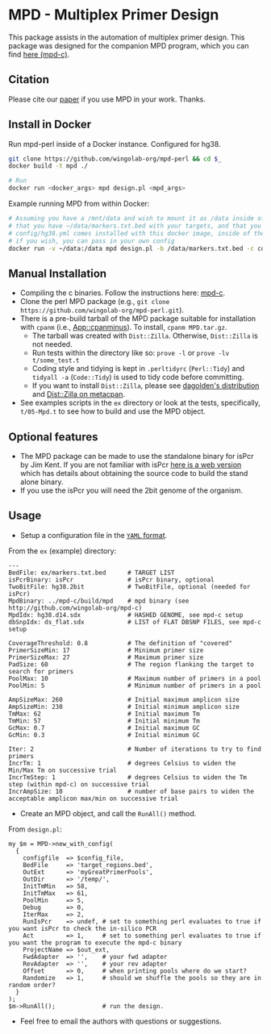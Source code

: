 # MPD - Multiplex Primer Design

This package assists in the automation of multiplex primer design. This package was designed for the companion MPD program, which you can find [here (mpd-c)](http://github.com/wingolab-org/mpd-c).

## Citation

Please cite our [paper](https://bmcbioinformatics.biomedcentral.com/articles/10.1186/s12859-016-1453-3) if you use MPD in your work. Thanks.

## Install in Docker

Run mpd-perl inside of a Docker instance. Configured for hg38.

```sh
git clone https://github.com/wingolab-org/mpd-perl && cd $_
docker build -t mpd ./

# Run
docker run <docker_args> mpd design.pl <mpd_args>
```

Example running MPD from within Docker:

```sh
# Assuming you have a /mnt/data and wish to mount it as /data inside of the docker container
# that you have ~/data/markers.txt.bed with your targets, and that you wish to write to ~/data/outdir/outfile.txt
# config/hg38.yml comes installed with this docker image, inside of the image
# if you wish, you can pass in your own config
docker run -v ~/data:/data mpd design.pl -b /data/markers.txt.bed -c config/hg38.yml -d ~/data/outdir -o outfile.txt
```

## Manual Installation

- Compiling the c binaries. Follow the instructions here: [mpd-c](http://github.com/wingolab-org/mpd-c).
- Clone the perl MPD package (e.g., `git clone https://github.com/wingolab-org/mpd-perl.git`).
- There is a pre-build tarball of the MPD package suitable for installation with `cpanm` (i.e., [App::cpanminus](https://metacpan.org/release/App-cpanminus)). To install, `cpanm MPD.tar.gz`.
  - The tarball was created with `Dist::Zilla`. Otherwise, `Dist::Zilla` is not needed.
  - Run tests within the directory like so: `prove -l` or `prove -lv t/some_test.t`
  - Coding style and tidying is kept in `.perltidyrc` (`Perl::Tidy`) and `tidyall -a` (`Code::Tidy`) is used to tidy code before committing.
  - If you want to install `Dist::Zilla`, please see [dagolden's distribution](https://github.com/dagolden/Dist-Zilla-PluginBundle-DAGOLDEN) and [Dist::Zilla on metacpan](https://metacpan.org/pod/Dist::Zilla).
- See examples scripts in the `ex` directory or look at the tests, specifically, `t/05-Mpd.t` to see how to build and use the MPD object.

## Optional features

- The MPD package can be made to use the standalone binary for isPcr by Jim Kent. If you are not familiar with isPcr [here is a web version](https://genome.ucsc.edu/cgi-bin/hgPcr) which has details about obtaining the source code to build the stand alone binary.
- If you use the isPcr you will need the 2bit genome of the organism.

## Usage

- Setup a configuration file in the [`YAML` format](http://www.yaml.org/).

From the `ex` (example) directory:

    ---
    BedFile: ex/markers.txt.bed      # TARGET LIST
    isPcrBinary: isPcr               # isPcr binary, optional
    TwoBitFile: hg38.2bit            # TwoBitFile, optional (needed for isPcr)
    MpdBinary: ../mpd-c/build/mpd    # mpd binary (see http://github.com/wingolab-org/mpd-c)
    MpdIdx: hg38.d14.sdx             # HASHED GENOME, see mpd-c setup
    dbSnpIdx: ds_flat.sdx            # LIST of FLAT DBSNP FILES, see mpd-c setup

    CoverageThreshold: 0.8           # The definition of "covered"
    PrimerSizeMin: 17                # Minimum primer size
    PrimerSizeMax: 27                # Maximum primer size
    PadSize: 60                      # The region flanking the target to search for primers
    PoolMax: 10                      # Maximum number of primers in a pool
    PoolMin: 5                       # Minimum number of primers in a pool

    AmpSizeMax: 260                  # Initial maximum amplicon size
    AmpSizeMin: 230                  # Initial minimum amplicon size
    TmMax: 62                        # Initial maximum Tm
    TmMin: 57                        # Initial minimum Tm
    GcMax: 0.7                       # Initial maximum GC
    GcMin: 0.3                       # Initial minimum GC

    Iter: 2                          # Number of iterations to try to find primers
    IncrTm: 1                        # degrees Celsius to widen the Min/Max Tm on successive trial
    IncrTmStep: 1                    # degrees Celsius to widen the Tm step (within mpd-c) on successive trial
    IncrAmpSize: 10                  # number of base pairs to widen the acceptable amplicon max/min on successive trial

- Create an MPD object, and call the `RunAll()` method.

From `design.pl`:

    my $m = MPD->new_with_config(
      {
        configfile  => $config_file,
        BedFile     => 'target_regions.bed',
        OutExt      => 'myGreatPrimerPools',
        OutDir      => '/temp/',
        InitTmMin   => 58,
        InitTmMax   => 61,
        PoolMin     => 5,
        Debug       => 0,
        IterMax     => 2,
        RunIsPcr    => undef, # set to something perl evaluates to true if you want isPcr to check the in-silico PCR
        Act         => 1,     # set to something perl evaluates to true if you want the program to execute the mpd-c binary
        ProjectName => $out_ext,
        FwdAdapter  => '',    # your fwd adapter
        RevAdapter  => '',    # your rev adapter
        Offset      => 0,     # when printing pools where do we start?
        Randomize   => 1,     # should we shuffle the pools so they are in random order?
      }
    );
    $m->RunAll();             # run the design.

- Feel free to email the authors with questions or suggestions.
